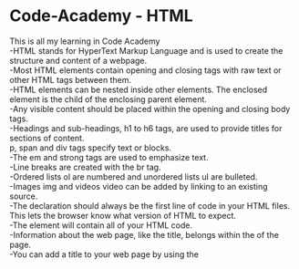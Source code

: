 # Code-Academy - HTML
This is all my learning in Code Academy<br>
-HTML stands for HyperText Markup Language and is used to create the structure and content of a webpage.<br>
-Most HTML elements contain opening and closing tags with raw text or other HTML tags between them. <br>
-HTML elements can be nested inside other elements. The enclosed element is the child of the enclosing parent element.<br>
-Any visible content should be placed within the opening and closing body tags.<br>
-Headings and sub-headings, h1 to h6 tags, are used to provide titles for sections of content.<br>
p, span and div tags specify text or blocks.<br>
-The em and strong tags are used to emphasize text.<br>
-Line breaks are created with the br tag.<br>
-Ordered lists ol are numbered and unordered lists ul are bulleted.<br>
-Images img and videos video can be added by linking to an existing source.<br>
-The <!DOCTYPE html> declaration should always be the first line of code in your HTML files. This lets the browser know what version of HTML to expect. <br>
-The <html> element will contain all of your HTML code.<br>
-Information about the web page, like the title, belongs within the <head> of the page.<br>
-You can add a title to your web page by using the <title> element, inside of the head.<br>
-A webpage’s title appears in a browser’s tab.<br>
-Anchor tags (<a>) are used to link to internal pages, external pages or content on the same page.<br>
-You can create sections on a webpage and jump to them using <a> tags and adding ids to the elements you wish to jump to.<br>
-Whitespace between HTML elements helps make code easier to read while not changing how elements appear in the browser.<br>
-Indentation also helps make code easier to read. It makes parent-child relationships visible.<br>
-Comments are written in HTML using the following syntax: <!-- comment -->.<br>
 
 # Code-Academy - CSS
-The basic anatomy of CSS syntax written for both inline styles and stylesheets.<br>
-Some commonly used CSS terms, such as ruleset, selector, and declaration.<br>
-CSS inline styles can be written inside the opening HTML tag using the style attribute.<br>
-Inline styles can be used to style HTML, but it is not the best practice.<br>
-An internal stylesheet is written using the <style> element inside the <head> element of an HTML file.<br>
-Internal stylesheets can be used to style HTML but are also not best practice.<br>
-An external stylesheet separates CSS code from HTML, by using the .css file extension.<br>
-External stylesheets are the best approach when it comes to using HTML and CSS.<br>
-External stylesheets are linked to HTML using the <link> element.<br>
